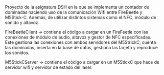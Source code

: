 Proyecto de la asignatura DSH en la que se implementa un contador de dominadas haciendo uso de la comunicación Wifi entre FireBeetle y M5Stick-C. Además,
de utilizar distintos sistemas como el NFC, módulo de sonido y altavoz.
 
FireBeetleClient -> contiene el código a cargar en un FireFeetle con las conexiones de módulo de audio, altavoz y gestor de NFC especificadas. Este gestiona las conexiones con ambos servidores del M5StrickC, cuenta las dominadas, inserta en la base de datos, gestiona las tarjeta y reproduce los sonidos.

M5StickCServer -> contiene el código a cargar en un M5StickC que hace de servidor wifi y servidor de estado del laser.
